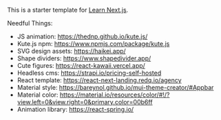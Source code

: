 This is a starter template for [Learn Next.js](https://nextjs.org/learn).

Needful Things:

- JS animation: https://thednp.github.io/kute.js/
- Kute.js npm: https://www.npmjs.com/package/kute.js
- SVG design assets: https://haikei.app/
- Shape dividers: https://www.shapedivider.app/
- Cute figures: https://react-kawaii.vercel.app/
- Headless cms: https://strapi.io/pricing-self-hosted
- React template: https://react-next-landing.redq.io/agency
- Material style: https://bareynol.github.io/mui-theme-creator/#Appbar
- Material color: https://material.io/resources/color/#!/?view.left=0&view.right=0&primary.color=00b6ff
- Animation library: https://react-spring.io/

